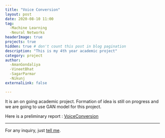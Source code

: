 ```yaml
---
title: "Voice Conversion"
layout: post
date: 2020-08-10 11:00
tag: 
  -Machine Learning
  -Neural Networks
headerImage: true
projects: true
hidden: true # don't count this post in blog pagination
description: "This is my 4th year academic project"
category: project
author: 
  -AmanGondaliya
  -VineetBhat
  -SagarParmar
  -Nikunj
externalLink: false

---
```


  It is an on going academic project. Formation of idea is still on progress and we are going to use GAN model for this project.
  
  Here is a preliminary report : 
[VoiceConversion](https://drive.google.com/file/d/1tOdE5qlOxzLsAl0Ce37i2YoGiHfAfcOs/view?usp=sharing) 
 
---

For any inquiry, just [tell me](mailto:amangondaliya555@gmail.com).
